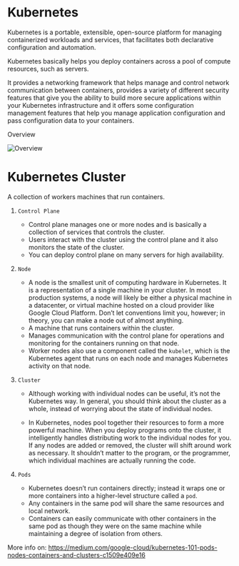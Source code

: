 # Kubernetes

Kubernetes is a portable, extensible, open-source platform for managing containerized workloads and services, that facilitates both declarative configuration and automation.

Kubernetes basically helps you deploy containers across a pool of compute resources, such as servers.

It provides a networking framework that helps manage and control network communication between containers, provides a variety of different security features that give you the ability to build more secure applications within your Kubernetes infrastructure and it offers some configuration management features that help you manage application configuration and pass configuration data to your containers.

Overview

![Overview](/diagrams/overview.drawio)

# Kubernetes Cluster

A collection of workers machines that run containers.

1. `Control Plane`
    - Control plane manages one or more nodes and is basically a collection of services that controls the cluster.
    - Users interact with the cluster using the control plane and it also monitors the state of the cluster.
    - You can deploy control plane on many servers for high availability.
2. `Node`
    - A node is the smallest unit of computing hardware in Kubernetes. It is a representation of a single machine in your cluster. In most production systems, a node will likely be either a physical machine in a datacenter, or virtual machine hosted on a cloud provider like Google Cloud Platform. Don’t let conventions limit you, however; in theory, you can make a node out of almost anything.
    - A machine that runs containers within the cluster.
    - Manages communication with the control plane for operations and monitoring for the containers running on that node.
    - Worker nodes also use a component called the `kubelet`, which is the Kubernetes agent that runs on each node and manages Kubernetes activity on that node.

3. `Cluster`
    - Although working with individual nodes can be useful, it’s not the Kubernetes way. In general, you should think about the cluster as a whole, instead of worrying about the state of individual nodes.

    - In Kubernetes, nodes pool together their resources to form a more powerful machine. When you deploy programs onto the cluster, it intelligently handles distributing work to the individual nodes for you. If any nodes are added or removed, the cluster will shift around work as necessary. It shouldn’t matter to the program, or the programmer, which individual machines are actually running the code.

4. `Pods`
    - Kubernetes doesn’t run containers directly; instead it wraps one or more containers into a higher-level structure called a `pod`. 
    - Any containers in the same pod will share the same resources and local network. 
    - Containers can easily communicate with other containers in the same pod as though they were on the same machine while maintaining a degree of isolation from others.

More info on: https://medium.com/google-cloud/kubernetes-101-pods-nodes-containers-and-clusters-c1509e409e16